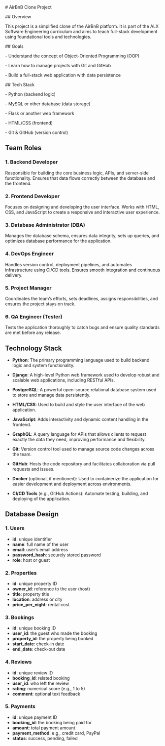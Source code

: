 \# AirBnB Clone Project



\## Overview

This project is a simplified clone of the AirBnB platform. It is part of the ALX Software Engineering curriculum and aims to teach full-stack development using foundational tools and technologies.



\## Goals

\- Understand the concept of Object-Oriented Programming (OOP)

\- Learn how to manage projects with Git and GitHub

\- Build a full-stack web application with data persistence



\## Tech Stack

\- Python (backend logic)

\- MySQL or other database (data storage)

\- Flask or another web framework

\- HTML/CSS (frontend)

\- Git \& GitHub (version control)







## Team Roles

### 1. Backend Developer
Responsible for building the core business logic, APIs, and server-side functionality. Ensures that data flows correctly between the database and the frontend.

### 2. Frontend Developer
Focuses on designing and developing the user interface. Works with HTML, CSS, and JavaScript to create a responsive and interactive user experience.

### 3. Database Administrator (DBA)
Manages the database schema, ensures data integrity, sets up queries, and optimizes database performance for the application.

### 4. DevOps Engineer
Handles version control, deployment pipelines, and automates infrastructure using CI/CD tools. Ensures smooth integration and continuous delivery.

### 5. Project Manager
Coordinates the team’s efforts, sets deadlines, assigns responsibilities, and ensures the project stays on track.

### 6. QA Engineer (Tester)
Tests the application thoroughly to catch bugs and ensure quality standards are met before any release.




## Technology Stack

- **Python**: The primary programming language used to build backend logic and system functionality.

- **Django**: A high-level Python web framework used to develop robust and scalable web applications, including RESTful APIs.

- **PostgreSQL**: A powerful open-source relational database system used to store and manage data persistently.

- **HTML/CSS**: Used to build and style the user interface of the web application.

- **JavaScript**: Adds interactivity and dynamic content handling in the frontend.

- **GraphQL**: A query language for APIs that allows clients to request exactly the data they need, improving performance and flexibility.

- **Git**: Version control tool used to manage source code changes across the team.

- **GitHub**: Hosts the code repository and facilitates collaboration via pull requests and issues.

- **Docker** (optional, if mentioned): Used to containerize the application for easier development and deployment across environments.

- **CI/CD Tools** (e.g., GitHub Actions): Automate testing, building, and deploying of the application.



## Database Design

### 1. Users
- **id**: unique identifier
- **name**: full name of the user
- **email**: user’s email address
- **password_hash**: securely stored password
- **role**: host or guest

### 2. Properties
- **id**: unique property ID
- **owner_id**: reference to the user (host)
- **title**: property title
- **location**: address or city
- **price_per_night**: rental cost

### 3. Bookings
- **id**: unique booking ID
- **user_id**: the guest who made the booking
- **property_id**: the property being booked
- **start_date**: check-in date
- **end_date**: check-out date

### 4. Reviews
- **id**: unique review ID
- **booking_id**: related booking
- **user_id**: who left the review
- **rating**: numerical score (e.g., 1 to 5)
- **comment**: optional text feedback

### 5. Payments
- **id**: unique payment ID
- **booking_id**: the booking being paid for
- **amount**: total payment amount
- **payment_method**: e.g., credit card, PayPal
- **status**: success, pending, failed
